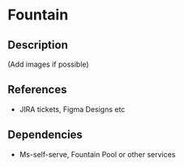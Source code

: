 # Fountain

## Description

(Add images if possible)

## References 

- JIRA tickets, Figma Designs etc

## Dependencies

- Ms-self-serve, Fountain Pool or other services
